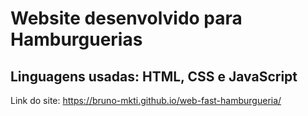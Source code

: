 # Website desenvolvido para Hamburguerias
## Linguagens usadas: HTML, CSS e JavaScript
Link do site: https://bruno-mkti.github.io/web-fast-hamburgueria/

